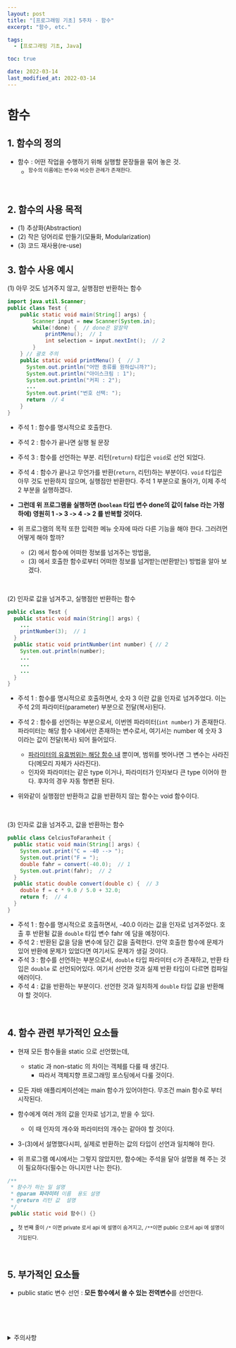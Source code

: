 ```yaml
---
layout: post
title: "[프로그래밍 기초] 5주차 - 함수"
excerpt: "함수, etc."

tags:
  - [프로그래밍 기초, Java]

toc: true

date: 2022-03-14
last_modified_at: 2022-03-14
---
```


# 함수
## 1. 함수의 정의
- 함수 : 어떤 작업을 수행하기 위해 실행할 문장들을 묶어 놓은 것.  
  - <sup> 함수의 이름에는 변수와 비슷한 관례가 존재한다.
<br>

## 2. 함수의 사용 목적
- (1) 추상화(Abstraction)
- (2) 작은 덩어리로 만들기(모듈화, Modularization)
- (3) 코드 재사용(re-use)

## 3. 함수 사용 예시
(1) 아무 것도 넘겨주지 않고, 실행점만 반환하는 함수
```java
import java.util.Scanner;
public class Test {
    public static void main(String[] args) {
        Scanner input = new Scanner(System.in);
        while(!done) {  // done은 알잘딱
            printMenu();  // 1
            int selection = input.nextInt();  // 2
        }
    } // 괄호 주의
    public static void printMenu() {  // 3
      System.out.println("어떤 종류를 원하십니까?");
      System.out.println("아이스크림 : 1");
      System.out.println("커피 : 2");
      ...
      System.out.print("번호 선택: ");
      return  // 4
    }
} 
```
- 주석 1 : 함수를 명시적으로 호출한다.
- 주석 2 : 함수가 끝나면 실행 될 문장
- 주석 3 : 함수를 선언하는 부분. 리턴(`return`) 타입은 `void`로 선언 되었다.
- 주석 4 : 함수가 끝나고 무언가를 반환(`return`, 리턴)하는 부분이다. `void` 타입은 아무 것도 반환하지 않으며, 실행점만 반환한다. 주석 1 부분으로 돌아가, 이제 주석 2 부분을 실행하겠다.  

- **그런데 위 프로그램을 실행하면 (`boolean` 타입 변수 done의 값이 false 라는 가정 하에) 영원히 1 -> 3 -> 4 -> 2 를 반복할 것이다.**
- 위 프로그램의 목적 또한 입력한 메뉴 숫자에 따라 다른 기능을 해야 한다. 그러려먼 어떻게 해야 할까? 
  - (2) 에서 함수에 어떠한 정보를 넘겨주는 방법을,
  - (3) 에서 호출한 함수로부터 어떠한 정보를 넘겨받는(반환받는) 방법을 알아 보겠다.
<br>

(2) 인자로 값을 넘겨주고, 실행점만 반환하는 함수
```java
public class Test {
  public static void main(String[] args) {
    ...
    printNumber(3);  // 1
  }
  public static void printNumber(int number) { // 2
    System.out.println(number);
    ...
    ...
    ...
  }
}
```
- 주석 1 : 함수를 명시적으로 호출하면서, 숫자 3 이란 값을 인자로 넘겨주었다. 이는 주석 2의 파라미터(parameter) 부분으로 전달(복사)된다.
- 주석 2 : 함수를 선언하는 부분으로서, 이번엔 파라미터(`int number`) 가 존재한다. 파라미터는 해당 함수 내에서만 존재하는 변수로서, 여기서는 number 에 숫자 3 이라는 값이 전달(복사) 되어 들어있다.
  - <u>파라미터의 유효범위는 해당 함수 내</u> 뿐이며, 범위를 벗어나면 그 변수는 사라진다(메모리 자체가 사라진다).
  - 인자와 파라미터는 같은 type 이거나, 파라미터가 인자보다 큰 type 이어야 한다. 후자의 경우 자동 형변환 된다.

- 위와같이 실행점만 반환하고 값을 반환하지 않는 함수는 void 함수이다.
<br>

(3) 인자로 값을 넘겨주고, 값을 반환하는 함수
```java
public class CelciusToFaranheit {
  public static void main(String[] args) {
    System.out.print("C = -40 --> ");
    System.out.print("F = ");
    double fahr = convert(-40.0);  // 1
    System.out.print(fahr);  // 2
  }
  public static double convert(double c) {  // 3
    double f = c * 9.0 / 5.0 + 32.0;
    return f;  // 4
  }
}
```
- 주석 1 : 함수를 명시적으로 호출하면서, -40.0 이라는 값을 인자로 넘겨주었다. 호출 후 반환될 값을 `double` 타입 변수 fahr 에 담을 예정이다.
- 주석 2 : 반환된 값을 담을 변수에 담긴 값을 출력한다. 만약 호출한 함수에 문제가 있어 반환에 문제가 있었다면 여기서도 문제가 생길 것이다.
- 주석 3 : 함수를 선언하는 부분으로서, `double` 타입 파라미터 c가 존재하고, 반환 타입은 `double` 로 선언되어있다. 여기서 선언한 것과 실제 반환 타입이 다르면 컴파일 에러이다.
- 주석 4 : 값을 반환하는 부분이다. 선언한 것과 일치하게 `double` 타입 값을 반환해야 할 것이다.
<br>

## 4. 함수 관련 부가적인 요소들
- 현재 모든 함수들을 static 으로 선언했는데,
  - static 과 non-static 의 차이는 객체를 다룰 때 생긴다.
    - 따라서 객체지향 프로그래밍 포스팅에서 다룰 것이다.

- 모든 자바 애플리케이션에는 main 함수가 있어야한다. 무조건 main 함수로 부터 시작된다.

- 함수에게 여러 개의 값을 인자로 넘기고, 받을 수 있다.
  - 이 때 인자의 개수와 파라미터의 개수는 같아야 할 것이다.

- 3-(3)에서 설명했다시피, 실제로 반환하는 값의 타입이 선언과 일치해야 한다.

- 위 프로그램 예시에서는 그렇지 않았지만, 함수에는 주석을 달아 설명을 해 주는 것이 필요하다(필수는 아니지만 나는 한다).
```java
/**
 * 함수가 하는 일 설명
 * @param 파라미터 이름  용도 설명
 * @return 리턴 값  설명
 */
 public static void 함수() {}
```
- <sup> 첫 번째 줄이 `/*` 이면 private 로서 api 에 설명이 숨겨지고, `/**`이면 public 으로서 api 에 설명이 기입된다.
<br>

## 5. 부가적인 요소들
- public static 변수 선언 : **모든 함수에서 쓸 수 있는 전역변수**를 선언한다.
<br>
<br>
<br>
<br>
<details>
<summary>주의사항</summary>
<div markdown="1">
이 포스팅은 강원대학교 정충교 교수님의 프로그래밍 기초 수업을 들으며 내용을 정리 한 것입니다.  
수업 내용에 대한 저작권은 교수님께 있으니,  
다른 곳으로의 무분별한 내용 복사를 자제해 주세요.
</div>
</details>  
